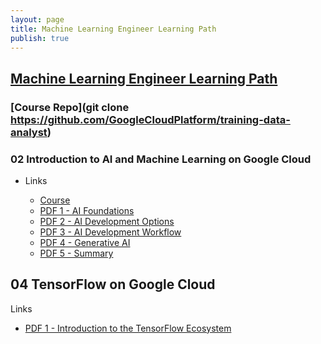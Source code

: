 ```yaml
---
layout: page
title: Machine Learning Engineer Learning Path
publish: true
---
```


## [Machine Learning Engineer Learning Path](https://www.cloudskillsboost.google/paths/17)

### [Course Repo](git clone https://github.com/GoogleCloudPlatform/training-data-analyst)

### 02 Introduction to AI and Machine Learning on Google Cloud

- Links

  - [Course](https://www.cloudskillsboost.google/paths/17/course_templates/593)
  - [PDF 1 - AI Foundations](pdf/gcp-pmle-02-1.pdf)
  - [PDF 2 - AI Development Options](pdf/gcp-pmle-02-2.pdf)
  - [PDF 3 - AI Development Workflow](pdf/gcp-pmle-02-3.pdf)
  - [PDF 4 - Generative AI](pdf/gcp-pmle-02-4.pdf)
  - [PDF 5 - Summary](pdf/gcp-pmle-02.pdf)

## 04 TensorFlow on Google Cloud

Links

  - [PDF 1 - Introduction to the TensorFlow Ecosystem](pdf/gcp-pmle-04-1.pdf)
